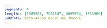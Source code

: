 ```yaml
---
segments: 4
lengths: [7585925, 7957607, 6692594, 7856980]
pubDate: 2015-02-05 03:21:00.785551
---
```

